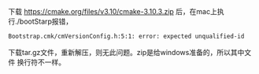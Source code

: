 

下载 https://cmake.org/files/v3.10/cmake-3.10.3.zip 后，在mac上执行./bootStarp报错，

```bash
Bootstrap.cmk/cmVersionConfig.h:5:1: error: expected unqualified-id
```


下载tar.gz文件，重新解压，则无此问题。zip是给windows准备的，所以其中文件 换行符不一样。


